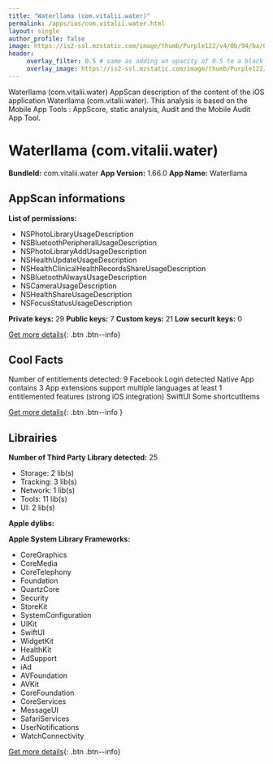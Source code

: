 ```yaml
---
title: "Waterllama (com.vitalii.water)"
permalink: /apps/ios/com.vitalii.water.html
layout: single
author_profile: false
image: https://is2-ssl.mzstatic.com/image/thumb/Purple122/v4/0b/94/ba/0b94bae7-cfcf-8f2d-6b98-55234e092e51/AppIcon-Main-1x_U007emarketing-0-7-0-sRGB-85-220.png/512x512bb.jpg
header: 
     overlay_filter: 0.5 # same as adding an opacity of 0.5 to a black background
     overlay_image: https://is2-ssl.mzstatic.com/image/thumb/Purple122/v4/0b/94/ba/0b94bae7-cfcf-8f2d-6b98-55234e092e51/AppIcon-Main-1x_U007emarketing-0-7-0-sRGB-85-220.png/512x512bb.jpg
---
```

Waterllama (com.vitalii.water) AppScan description of the content of the iOS application Waterllama (com.vitalii.water). This analysis is based on the Mobile App Tools : AppScore, static analysis, Audit and the Mobile Audit App Tool.

# Waterllama (com.vitalii.water)

**BundleId:** com.vitalii.water
**App Version:** 1.66.0
**App Name:** Waterllama


## AppScan informations 

**List of permissions:** 
- NSPhotoLibraryUsageDescription
- NSBluetoothPeripheralUsageDescription
- NSPhotoLibraryAddUsageDescription
- NSHealthUpdateUsageDescription
- NSHealthClinicalHealthRecordsShareUsageDescription
- NSBluetoothAlwaysUsageDescription
- NSCameraUsageDescription
- NSHealthShareUsageDescription
- NSFocusStatusUsageDescription
  
  
**Private keys:** 29
**Public keys:** 7
**Custom keys:** 21
**Low securit keys:** 0
  
[Get more details](/pricing.html){: .btn .btn--info}

## Cool Facts

Number of entitlements detected: 9
Facebook Login detected
Native App
contains 3 App extensions
support multiple languages
at least 1 entitlemented features (strong iOS integration)
SwiftUI
Some shortcutItems 
  
[Get more details](/pricing.html){: .btn .btn--info }

## Librairies 
**Number of Third Party Library detected:** 25
- Storage: 2 lib(s)
- Tracking: 3 lib(s)
- Network: 1 lib(s)
- Tools: 11 lib(s)
- UI: 2 lib(s)


**Apple dylibs:**


**Apple System Library Frameworks:**
- CoreGraphics
- CoreMedia
- CoreTelephony
- Foundation
- QuartzCore
- Security
- StoreKit
- SystemConfiguration
- UIKit
- SwiftUI
- WidgetKit
- HealthKit
- AdSupport
- iAd
- AVFoundation
- AVKit
- CoreFoundation
- CoreServices
- MessageUI
- SafariServices
- UserNotifications
- WatchConnectivity


  
[Get more details](/pricing.html){: .btn .btn--info}

